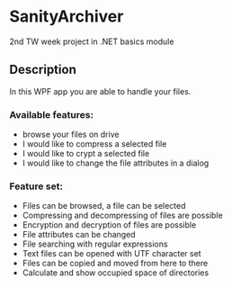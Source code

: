 # SanityArchiver
2nd TW week project in .NET basics module

## Description
In this WPF app you are able to handle your files.

### Available features:
* browse your files on drive
* I would like to compress a selected file
* I would like to crypt a selected file
* I would like to change the file attributes in a dialog

### Feature set:
* Files can be browsed, a file can be selected
* Compressing and decompressing of files are possible
* Encryption and decryption of files are possible
* File attributes can be changed
* File searching with regular expressions
* Text files can be opened with UTF character set
* Files can be copied and moved from here to there
* Calculate and show occupied space of directories
